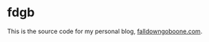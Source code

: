 fdgb
====

This is the source code for my personal blog, [falldowngoboone.com](http://www.falldowngoboone.com).
